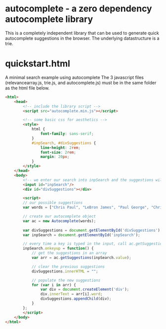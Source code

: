 # autocomplete - a zero dependency autocomplete library
This is a completely independent library that can be used to generate quick autocomplete suggestions in the browser.
The underlying datastructure is a trie.

# quickstart.html
A minimal search example using autocomplete
The 3 javascript files (relevancearray.js, trie.js, and autocomplete.js) must be in the same folder as the html file below.

```html
<html>
    <head>
        <!-- include the library script -->
        <script src="autocomplete.min.js"></script>

        <!-- some basic css for aesthetics -->
        <style>
            html {
                font-family: sans-serif;
            }
            #inpSearch, #divSuggestions {
                line-height: 2rem;
                font-size: 2rem;
                margin: 20px;
            }
        </style>
    </head>
    <body>
        <!-- we enter our search into inpSearch and the suggestions will populate in divSuggestions -->
        <input id="inpSearch"/>
        <div id="divSuggestions"></div>

        <script>
        // our possible suggestions
        var words = ["Chris Paul", "LeBron James", "Paul George", "Chris Bosh", "Dwyane Wade", "James Ennis", "Wade Seldon", "George Hill", "Solomon Hill", "Paul Millsap", "Pau Gasol"];

        // create our autocomplete object
        var ac = new Autocomplete(words);
        
        var divSuggestions = document.getElementById('divSuggestions');
        var inpSearch = document.getElementById('inpSearch');

        // every time a key is typed in the input, call ac.getSuggestions() on the input text
        inpSearch.onkeyup = function() {
            // get the suggestions in an array
            var arr = ac.getSuggestions(inpSearch.value);

            // clear the previous suggestions
            divSuggestions.innerHTML = "";

            // populate the new suggestions
            for (var i in arr) {
                var div = document.createElement('div');
                div.innerText = arr[i].word;
                divSuggestions.appendChild(div);
            }
        };
        </script>
    </body>
</html>
```
